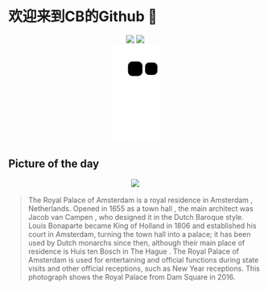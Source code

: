 
# 欢迎来到CB的Github 👋

<div align="center">
  <img height="137px" src="https://github-readme-stats.vercel.app/api?username=SuperCB&show_icons=true&theme=radical" />
  <img height="137px" src="https://github-readme-stats.vercel.app/api/top-langs/?username=SuperCB&hide_title=true&hide_border=true&layout=compact&langs_count=6&text_color=000&icon_color=fff" />
</div>


<div align="center">
    <img src="./contribution-snake/github-contribution-grid-snake.svg" />
</div>



## Picture of the day
<div align="center">
  <img width=400px src="https://upload.wikimedia.org/wikipedia/commons/thumb/5/5c/Palacio_Real%2C_%C3%81msterdam%2C_Pa%C3%ADses_Bajos%2C_2016-05-30%2C_DD_07-09_HDR.jpg/1100px-Palacio_Real%2C_%C3%81msterdam%2C_Pa%C3%ADses_Bajos%2C_2016-05-30%2C_DD_07-09_HDR.jpg" />
</div>

>The  Royal Palace of Amsterdam  is a royal residence in  Amsterdam , Netherlands. Opened in 1655 as a  town hall , the main architect was  Jacob van Campen , who designed it in the  Dutch Baroque  style.  Louis Bonaparte  became  King of Holland  in 1806 and established his  court  in Amsterdam, turning the town hall into a palace; it has been used by  Dutch monarchs  since then, although their main place of residence is  Huis ten Bosch  in  The Hague . The Royal Palace of Amsterdam is used for entertaining and official functions during  state visits  and other official receptions, such as New Year receptions. This photograph shows the Royal Palace from  Dam Square  in 2016.



